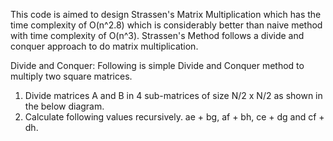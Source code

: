 This code is aimed to design Strassen's Matrix Multiplication which has the time complexity of O(n^2.8) which is considerably better than naive method with time complexity of O(n^3). Strassen's Method follows a divide and conquer approach to do matrix multiplication.

Divide and Conquer:
Following is simple Divide and Conquer method to multiply two square matrices.
1) Divide matrices A and B in 4 sub-matrices of size N/2 x N/2 as shown in the below diagram.
2) Calculate following values recursively. ae + bg, af + bh, ce + dg and cf + dh.
